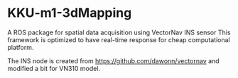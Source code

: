 # KKU-m1-3dMapping

A ROS package for spatial data acquisition using VectorNav INS sensor
This framework is optimized to have real-time response for cheap computational platform.

The INS node is created from https://github.com/dawonn/vectornav and modified a bit for VN310 model.
